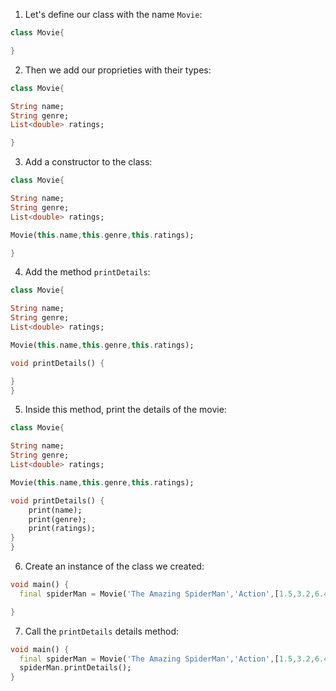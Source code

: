 1. Let's define our class with the name `Movie`:

```dart
class Movie{

}
```

2. Then we add our proprieties with their types:

```dart
class Movie{

String name;
String genre;
List<double> ratings;

}
```

3. Add a constructor to the class:

```dart
class Movie{

String name;
String genre;
List<double> ratings;

Movie(this.name,this.genre,this.ratings);

}
```

4. Add the method `printDetails`:

```dart
class Movie{

String name;
String genre;
List<double> ratings;

Movie(this.name,this.genre,this.ratings);

void printDetails() {

}
}
```

5. Inside this method, print the details of the movie:

```dart
class Movie{

String name;
String genre;
List<double> ratings;

Movie(this.name,this.genre,this.ratings);

void printDetails() {
    print(name);
    print(genre);
    print(ratings);
}
}
```

6. Create an instance of the class we created:

```dart
void main() {
  final spiderMan = Movie('The Amazing SpiderMan','Action',[1.5,3.2,6.4]);

}
```

7. Call the `printDetails` details method:

```dart
void main() {
  final spiderMan = Movie('The Amazing SpiderMan','Action',[1.5,3.2,6.4]);
  spiderMan.printDetails();
}
```
